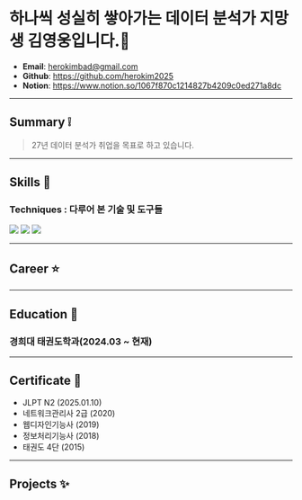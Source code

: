 # 하나씩 성실히 쌓아가는 데이터 분석가 지망생 김영웅입니다.👋
- **Email**: herokimbad@gmail.com
- **Github**: https://github.com/herokim2025
- **Notion**: https://www.notion.so/1067f870c1214827b4209c0ed271a8dc

---

## Summary :grey_exclamation:
> 27년 데이터 분석가 취업을 목표로 하고 있습니다.

---

## Skills 💪
### Techniques : 다루어 본 기술 및 도구들
<img src="https://img.shields.io/badge/Python-3766AB?style=flat-square&logo=Python&logoColor=white"/></a>
<img src="https://img.shields.io/badge/GitHub-181717?style=flat-square&logo=GitHub&logoColor=white"/></a>
<img src="https://img.shields.io/badge/Notion-000000?style=flat-square&logo=Notion&logoColor=white"/></a>

---

## Career ⭐

---

## Education 📖
### 경희대 태권도학과(2024.03 ~ 현재)

---

## Certificate 🪪
- JLPT N2 (2025.01.10)
- 네트워크관리사 2급 (2020)
- 웹디자인기능사 (2019)
- 정보처리기능사 (2018)
- 태권도 4단 (2015)

---

## Projects ✨
